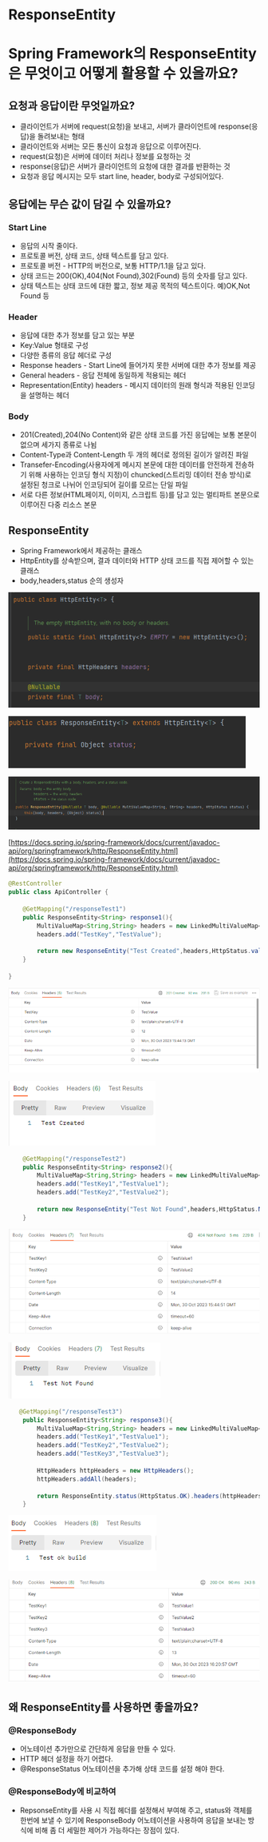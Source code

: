 # ResponseEntity

# Spring Framework의 ResponseEntity은 무엇이고 어떻게 활용할 수 있을까요?

## 요청과 응답이란 무엇일까요?

- 클라이언트가 서버에 request(요청)을 보내고, 서버가 클라이언트에  response(응답)을 돌려보내는 형태
- 클라이언트와 서버는 모든 통신이 요청과 응답으로 이루어진다.
- request(요청)은 서버에 데이터 처리나 정보를 요청하는 것
- response(응답)은 서버가 클라이언트의 요청에 대한 결과를 반환하는 것
- 요청과 응답 메시지는 모두 start line, header, body로 구성되어있다.

## 응답에는 무슨 값이 담길 수 있을까요?

### Start Line

- 응답의 시작 줄이다.
- 프로토콜 버전, 상태 코드, 상태 텍스트를 담고 있다.
- 프로토콜 버전 - HTTP의 버전으로, 보통 HTTP/1.1을 담고 있다.
- 상태 코드는 200(OK),404(Not Found),302(Found) 등의 숫자를 담고 있다.
- 상태 텍스트는 상태 코드에 대한 짧고, 정보 제공 목적의 텍스트이다.  예)OK,Not Found 등

### Header

- 응답에 대한 추가 정보를 담고 있는 부분
- Key:Value 형태로 구성
- 다양한 종류의 응답 헤더로 구성
- Response headers - Start Line에 들어가지 못한 서버에 대한 추가 정보를 제공
- General headers -  응답 전체에 동일하게 적용되는 헤더
- Representation(Entity) headers - 메시지 데이터의 원래 형식과 적용된 인코딩을 설명하는 헤더

### Body

- 201(Created),204(No Content)와 같은 상태 코드를 가진 응답에는 보통 본문이 없으며 세가지 종류로 나뉨
- Content-Type과 Content-Length 두 개의 헤더로 정의된 길이가 알려진 파일
- Transefer-Encoding(사용자에게 메시지 본문에 대한 데이터를 안전하게 전송하기 위해 사용하는 인코딩 형식 지정)이 chuncked(스트리밍 데이터 전송 방식)로 설정된 청크로 나뉘어 인코딩되어 길이를 모르는 단일 파일
- 서로 다른 정보(HTML페이지, 이미지, 스크립트 등)를 담고 있는 멀티파트 본문으로 이루어진 다중 리소스 본문

## ResponseEntity

- Spring Framework에서 제공하는 클래스
- HttpEntity를 상속받으며, 결과 데이터와 HTTP 상태 코드를 직접 제어할 수 있는 클래스
- body,headers,status 순의 생성자

![Untitled](ResponseEntity%204d63f1cf8b57469b888292e16281c0b4/Untitled.png)

![Untitled](ResponseEntity%204d63f1cf8b57469b888292e16281c0b4/Untitled%201.png)

![Untitled](ResponseEntity%204d63f1cf8b57469b888292e16281c0b4/Untitled%202.png)

[https://docs.spring.io/spring-framework/docs/current/javadoc-api/org/springframework/http/ResponseEntity.html](https://docs.spring.io/spring-framework/docs/current/javadoc-api/org/springframework/http/ResponseEntity.html)

```java
@RestController
public class ApiController {

    @GetMapping("/responseTest1")
    public ResponseEntity<String> response1(){
        MultiValueMap<String,String> headers = new LinkedMultiValueMap<>();
        headers.add("TestKey","TestValue");

        return new ResponseEntity("Test Created",headers,HttpStatus.valueOf(201));
    }

}
```

![Untitled](ResponseEntity%204d63f1cf8b57469b888292e16281c0b4/Untitled%203.png)

![Untitled](ResponseEntity%204d63f1cf8b57469b888292e16281c0b4/Untitled%204.png)

```java
    @GetMapping("/responseTest2")
    public ResponseEntity<String> response2(){
        MultiValueMap<String,String> headers = new LinkedMultiValueMap<>();
        headers.add("TestKey1","TestValue1");
        headers.add("TestKey2","TestValue2");

        return new ResponseEntity("Test Not Found",headers,HttpStatus.NOT_FOUND);
    }
```

![Untitled](ResponseEntity%204d63f1cf8b57469b888292e16281c0b4/Untitled%205.png)

![Untitled](ResponseEntity%204d63f1cf8b57469b888292e16281c0b4/Untitled%206.png)

```java
   @GetMapping("/responseTest3")
    public ResponseEntity<String> response3(){
        MultiValueMap<String,String> headers = new LinkedMultiValueMap<>();
        headers.add("TestKey1","TestValue1");
        headers.add("TestKey2","TestValue2");
        headers.add("TestKey3","TestValue3");

        HttpHeaders httpHeaders = new HttpHeaders();
        httpHeaders.addAll(headers);

        return ResponseEntity.status(HttpStatus.OK).headers(httpHeaders).body("Test ok build");
    }
```

![Untitled](ResponseEntity%204d63f1cf8b57469b888292e16281c0b4/Untitled%207.png)

![Untitled](ResponseEntity%204d63f1cf8b57469b888292e16281c0b4/Untitled%208.png)

## 왜 ResponseEntity를 사용하면 좋을까요?

### @ResponseBody

- 어노테이션 추가만으로 간단하게 응답을 만들 수 있다.
- HTTP 헤더 설정을 하기 어렵다.
- @ResponseStatus 어노테이션을 추가해 상태 코드를 설정 해야 한다.

### @ResponseBody에 비교하여

- RepsonseEntity를 사용 시 직접 헤더를 설정해서 부여해 주고, status와 객체를 한번에 보낼 수 있기에  ResponseBody 어노테이션을 사용하여 응답을 보내는 방식에 비해 좀 더 세밀한 제어가 가능하다는 장점이 있다.